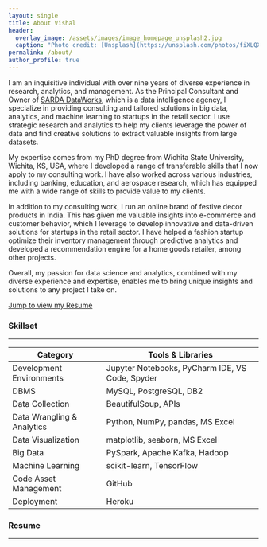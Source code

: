 ```yaml
---
layout: single
title: About Vishal
header:
  overlay_image: /assets/images/image_homepage_unsplash2.jpg
  caption: "Photo credit: [Unsplash](https://unsplash.com/photos/fiXLQXAhCfk?utm_source=unsplash&utm_medium=referral&utm_content=creditShareLink)"
permalink: /about/
author_profile: true
---
```


I am an inquisitive individual with over nine years of diverse experience in research, analytics, and management. As the Principal Consultant and Owner of [SARDA DataWorks](/sarda-dataworks), which is a data intelligence agency, I specialize in providing consulting and tailored solutions in big data, analytics, and machine learning to startups in the retail sector. I use strategic research and analytics to help my clients leverage the power of data and find creative solutions to extract valuable insights from large datasets.

My expertise comes from my PhD degree from Wichita State University, Wichita, KS, USA, where I developed a range of transferable skills that I now apply to my consulting work. I have also worked across various industries, including banking, education, and aerospace research, which has equipped me with a wide range of skills to provide value to my clients.

In addition to my consulting work, I run an online brand of festive decor products in India. This has given me valuable insights into e-commerce and customer behavior, which I leverage to develop innovative and data-driven solutions for startups in the retail sector. I have helped a fashion startup optimize their inventory management through predictive analytics and developed a recommendation engine for a home goods retailer, among other projects.

Overall, my passion for data science and analytics, combined with my diverse experience and expertise, enables me to bring unique insights and solutions to any project I take on.

[Jump to view my Resume](#resume)

### Skillset
---

| Category | Tools & Libraries |
| --- | --- |
| Development Environments | Jupyter Notebooks, PyCharm IDE, VS Code, Spyder |
| DBMS | MySQL, PostgreSQL, DB2 |
| Data Collection | BeautifulSoup, APIs |
| Data Wrangling & Analytics | Python, NumPy, pandas, MS Excel |
| Data Visualization | matplotlib, seaborn, MS Excel |
| Big Data | PySpark, Apache Kafka, Hadoop |
| Machine Learning | scikit-learn, TensorFlow |
| Code Asset Management | GitHub |
| Deployment | Heroku |

### Resume
---
<object data="/assets/docs/cv.pdf" width="1000" height="1000" type='application/pdf'></object>